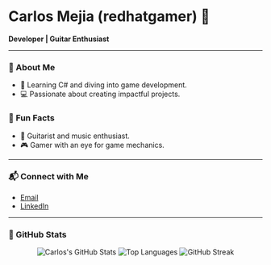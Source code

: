 # Carlos Mejia (redhatgamer) 👋

**Developer | Guitar Enthusiast**

---

### 🚀 About Me
- 🌱 Learning C# and diving into game development.
- 💻 Passionate about creating impactful projects.

### 🎸 Fun Facts
- 🎸 Guitarist and music enthusiast.
- 🎮 Gamer with an eye for game mechanics.

---

### 📬 Connect with Me
- [Email](mailto:carlosdmejia.dev@gmail.com)
- [LinkedIn](https://www.linkedin.com/in/carlos1mejia/)

---

### 🌟 GitHub Stats
<div align="center">
  <img src="https://github-readme-stats.vercel.app/api?username=redhatgamer&show_icons=true&theme=radical" alt="Carlos's GitHub Stats"/>
  <img src="https://github-readme-stats.vercel.app/api/top-langs/?username=redhatgamer&layout=compact&theme=radical" alt="Top Languages"/>
  <img src="https://github-readme-streak-stats.herokuapp.com/?user=redhatgamer&theme=radical" alt="GitHub Streak"/>
</div>
